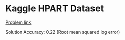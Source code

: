 # Kaggle HPART Dataset
[Problem link](https://www.kaggle.com/c/house-prices-advanced-regression-techniques)

Solution Accuracy: 0.22 (Root mean squared log error)
